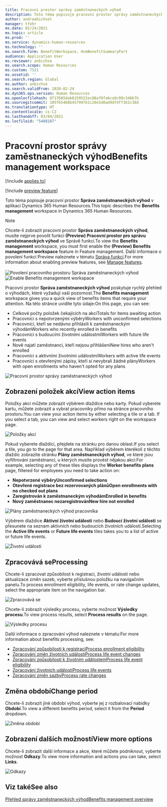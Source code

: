 ```yaml
---
title: Pracovní prostor správy zaměstnaneckých výhod
description: Toto téma popisuje pracovní prostor správy zaměstnaneckých výhod v aplikaci Dynamics 365 Human Resources.
author: andreabichsel
manager: tfehr
ms.date: 02/24/2021
ms.topic: article
ms.prod: ''
ms.service: dynamics-human-resources
ms.technology: ''
ms.search.form: BenefitWorkspace, HcmBenefitSummaryPart
audience: Application User
ms.reviewer: anbichse
ms.search.scope: Human Resources
ms.custom: 7521
ms.assetid: ''
ms.search.region: Global
ms.author: anbichse
ms.search.validFrom: 2020-02-24
ms.dyn365.ops.version: Human Resources
ms.openlocfilehash: 8f17685dab8159522ec88af0fa6ca9c99c346b7b
ms.sourcegitcommit: 105f65468b45799761c26e5d0ad9df4ff162c38d
ms.translationtype: HT
ms.contentlocale: cs-CZ
ms.lasthandoff: 03/04/2021
ms.locfileid: "5488187"
---
```

# <a name="benefits-management-workspace"></a><span data-ttu-id="ab257-103">Pracovní prostor správy zaměstnaneckých výhod</span><span class="sxs-lookup"><span data-stu-id="ab257-103">Benefits management workspace</span></span>

[!include [applies to](../includes/applies-to-hr.md)]

[!include [preview feature](./includes/preview-feature.md)]

<span data-ttu-id="ab257-104">Toto téma popisuje pracovní prostor **Správa zaměstnaneckých výhod** v aplikaci Dynamics 365 Human Resources.</span><span class="sxs-lookup"><span data-stu-id="ab257-104">This topic describes the **Benefits management** workspace in Dynamics 365 Human Resources.</span></span>

> [!NOTE]
> <span data-ttu-id="ab257-105">Chcete-li zobrazit pracovní prostor **Správa zaměstnaneckých výhod**, musíte nejprve povolit funkci **(Preview) Pracovní prostor pro správu zaměstnaneckých výhod** ve Správě funkcí.</span><span class="sxs-lookup"><span data-stu-id="ab257-105">To view the **Benefits management** workspace, you must first enable the **(Preview) Benefits management workspace** feature in Feature management.</span></span> <span data-ttu-id="ab257-106">Další informace o povolení funkcí Preview naleznete v tématu [Správa funkcí](../hr-admin-manage-features.md).</span><span class="sxs-lookup"><span data-stu-id="ab257-106">For more information about enabling preview features, see [Manage features](../hr-admin-manage-features.md).</span></span><br><br><span data-ttu-id="ab257-107">![Povolení pracovního prostoru Správa zaměstnaneckých výhod](./media/hr-benefits-management-workspace-enable.png)</span><span class="sxs-lookup"><span data-stu-id="ab257-107">![Enable Benefits management workspace](./media/hr-benefits-management-workspace-enable.png)</span></span>

<span data-ttu-id="ab257-108">Pracovní prostor **Správa zaměstnaneckých výhod** poskytuje rychlý přehled o výhodách, které vyžadují vaši pozornost.</span><span class="sxs-lookup"><span data-stu-id="ab257-108">The **Benefits management** workspace gives you a quick view of benefits items that require your attention.</span></span> <span data-ttu-id="ab257-109">Na této stránce uvidíte tyto údaje:</span><span class="sxs-lookup"><span data-stu-id="ab257-109">On this page, you can see:</span></span>

- <span data-ttu-id="ab257-110">Celkové počty položek čekajících na akci</span><span class="sxs-lookup"><span data-stu-id="ab257-110">Totals for items awaiting action</span></span>
- <span data-ttu-id="ab257-111">Pracovníci s nepotvrzenými výběry</span><span class="sxs-lookup"><span data-stu-id="ab257-111">Workers with unconfirmed selections</span></span>
- <span data-ttu-id="ab257-112">Pracovníci, kteří se nedávno přihlásili k zaměstnaneckým výhodám</span><span class="sxs-lookup"><span data-stu-id="ab257-112">Workers who recently enrolled in benefits</span></span>
- <span data-ttu-id="ab257-113">Pracovníci s budoucími životními událostmi</span><span class="sxs-lookup"><span data-stu-id="ab257-113">Workers with future life events</span></span>
- <span data-ttu-id="ab257-114">Nově najatí zaměstnanci, kteří nejsou přihlášeni</span><span class="sxs-lookup"><span data-stu-id="ab257-114">New hires who aren't enrolled</span></span>
- <span data-ttu-id="ab257-115">Pracovníci s aktivními životními událostmi</span><span class="sxs-lookup"><span data-stu-id="ab257-115">Workers with active life events</span></span>
- <span data-ttu-id="ab257-116">Pracovníci s otevřenými zápisy, kteří si nevybrali žádné plány</span><span class="sxs-lookup"><span data-stu-id="ab257-116">Workers with open enrollments who haven't opted for any plans</span></span>

![Pracovní prostor správy zaměstnaneckých výhod](./media/hr-benefits-management-workspace.png)

## <a name="view-action-items"></a><span data-ttu-id="ab257-118">Zobrazení položek akcí</span><span class="sxs-lookup"><span data-stu-id="ab257-118">View action items</span></span>

<span data-ttu-id="ab257-119">Položky akcí můžete zobrazit výběrem dlaždice nebo karty. Pokud vyberete kartu, můžete zobrazit a vybrat pracovníky přímo na stránce pracovního prostoru.</span><span class="sxs-lookup"><span data-stu-id="ab257-119">You can view your action items by either selecting a tile or a tab. If you select a tab, you can view and select workers right on the workspace page.</span></span>

![Položky akcí](./media/hr-benefits-management-workspace-action-items.png)

<span data-ttu-id="ab257-121">Pokud vyberete dlaždici, přejdete na stránku pro danou oblast.</span><span class="sxs-lookup"><span data-stu-id="ab257-121">If you select a tile, you go to the page for that area.</span></span> <span data-ttu-id="ab257-122">Například výběrem kterékoli z těchto dlaždic zobrazíte stránku **Plány zaměstnaneckých výhod**, ve které jsou vyfiltrováni zaměstnanci, u kterých musíte provést nějakou akci:</span><span class="sxs-lookup"><span data-stu-id="ab257-122">For example, selecting any of these tiles displays the **Worker benefits plans** page, filtered for employees you need to take action on:</span></span>

- <span data-ttu-id="ab257-123">**Nepotvrzené výběry**</span><span class="sxs-lookup"><span data-stu-id="ab257-123">**Unconfirmed selections**</span></span>
- <span data-ttu-id="ab257-124">**Otevřené registrace bez rezervovaných plánů**</span><span class="sxs-lookup"><span data-stu-id="ab257-124">**Open enrollments with no checked out plans**</span></span>
- <span data-ttu-id="ab257-125">**Zaregistrován k zaměstnaneckým výhodám**</span><span class="sxs-lookup"><span data-stu-id="ab257-125">**Enrolled in benefits**</span></span>
- <span data-ttu-id="ab257-126">**Nový zaměstnanec nezaregistrován**</span><span class="sxs-lookup"><span data-stu-id="ab257-126">**New hire not enrolled**</span></span>

![Plány zaměstnaneckých výhod pracovníka](./media/hr-benefits-management-workspace-plans.png)

<span data-ttu-id="ab257-128">Výběrem dlaždice **Aktivní životní události** nebo **Budoucí životní události** se přesunete na seznam aktivních nebo budoucích životních událostí.</span><span class="sxs-lookup"><span data-stu-id="ab257-128">Selecting the **Active life events** or **Future life events** tiles takes you to a list of active or future life events.</span></span>

![Životní události](./media/hr-benefits-management-workspace-life-events.png)

## <a name="processing"></a><span data-ttu-id="ab257-130">Zpracovává se</span><span class="sxs-lookup"><span data-stu-id="ab257-130">Processing</span></span>

<span data-ttu-id="ab257-131">Chcete-li zpracovat způsobilost k registraci, životní události nebo aktualizace změn sazeb, vyberte příslušnou položku na navigačním panelu.</span><span class="sxs-lookup"><span data-stu-id="ab257-131">To process enrollment eligibility, life events, or rate change updates, select the appropriate item on the navigation bar.</span></span>

![Zpracovává se](./media/hr-benefits-management-workspace-processing.png)

<span data-ttu-id="ab257-133">Chcete-li zobrazit výsledky procesu, vyberte možnost **Výsledky procesu**.</span><span class="sxs-lookup"><span data-stu-id="ab257-133">To view process results, select **Process results** on the page.</span></span>

![Výsledky procesu](./media/hr-benefits-management-workspace-process-results.png)

<span data-ttu-id="ab257-135">Další informace o zpracování výhod naleznete v tématu:</span><span class="sxs-lookup"><span data-stu-id="ab257-135">For more information about benefits processing, see:</span></span>

- [<span data-ttu-id="ab257-136">Zpracování způsobilosti k registraci</span><span class="sxs-lookup"><span data-stu-id="ab257-136">Process enrollment eligibility</span></span>](hr-benefits-process-enrollment-eligibility.md)
- [<span data-ttu-id="ab257-137">Zpracování změn životních událostí</span><span class="sxs-lookup"><span data-stu-id="ab257-137">Process life event changes</span></span>](hr-benefits-process-life-event-changes.md)
- [<span data-ttu-id="ab257-138">Zpracování způsobilosti k životním událostem</span><span class="sxs-lookup"><span data-stu-id="ab257-138">Process life event eligibility</span></span>](hr-benefits-process-life-event-eligibility.md)
- [<span data-ttu-id="ab257-139">Zpracování životních událostí</span><span class="sxs-lookup"><span data-stu-id="ab257-139">Process life events</span></span>](hr-benefits-process-life-events.md)
- [<span data-ttu-id="ab257-140">Zpracování změn sazby</span><span class="sxs-lookup"><span data-stu-id="ab257-140">Process rate changes</span></span>](hr-benefits-process-rate-changes.md)

## <a name="change-period"></a><span data-ttu-id="ab257-141">Změna období</span><span class="sxs-lookup"><span data-stu-id="ab257-141">Change period</span></span>

<span data-ttu-id="ab257-142">Chcete-li zobrazit jiné období výhod, vyberte jej z rozbalovací nabídky **Období**.</span><span class="sxs-lookup"><span data-stu-id="ab257-142">To view a different benefits period, select it from the **Period** dropdown.</span></span>

![Změna období](./media/hr-benefits-management-workspace-period.png)

## <a name="view-more-options"></a><span data-ttu-id="ab257-144">Zobrazení dalších možností</span><span class="sxs-lookup"><span data-stu-id="ab257-144">View more options</span></span>

<span data-ttu-id="ab257-145">Chcete-li zobrazit další informace a akce, které můžete podniknout, vyberte možnost **Odkazy**.</span><span class="sxs-lookup"><span data-stu-id="ab257-145">To view more information and actions you can take, select **Links**.</span></span>

![Odkazy](./media/hr-benefits-management-workspace-links.png)

## <a name="see-also"></a><span data-ttu-id="ab257-147">Viz také</span><span class="sxs-lookup"><span data-stu-id="ab257-147">See also</span></span>

[<span data-ttu-id="ab257-148">Přehled správy zaměstnaneckých výhod</span><span class="sxs-lookup"><span data-stu-id="ab257-148">Benefits management overview</span></span>](hr-benefits-management-overview.md)
